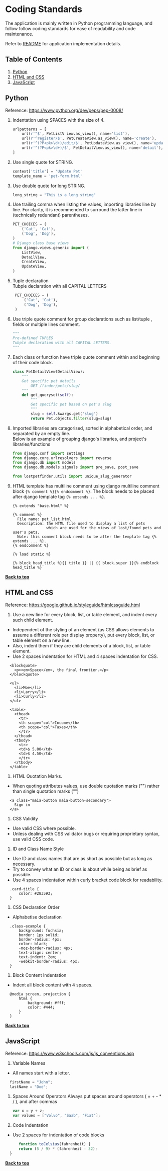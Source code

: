 # Coding Standards

<p>The application is mainly written in Python programming language, and follow
follow coding standards for ease of readability and code maintenance.</p>

Refer to [README](README.md) for application implementation details.

## Table of Contents
1. [Python](#python)
1. [HTML and CSS](#html-and-css)
1. [JavaScript](#javascript)

## Python

Reference: https://www.python.org/dev/peps/pep-0008/

1. Indentation using SPACES with the size of 4.
    ```python
    urlpatterns = [
        url(r'^$', PetListV iew.as_view(), name='list'),
        url(r'^register/$', PetCreateView.as_view(), name='create'),
        url(r'^(?P<pk>\d+)/edit/$', PetUpdateView.as_view(), name='update'),
        url(r'^(?P<pk>\d+)/$', PetDetailView.as_view(), name='detail'),
    ]
    ```

1. Use single quote for STRING.
    ```python
    context['title'] = 'Update Pet'
    template_name = 'pet-form.html'
    ```
1. Use double quote for long STRING.
    ```python
    long_string = "This is a long string"
    ```

1. Use trailing comma when listing the values, importing libraries line by line. For clarity, it is recommended to surround the latter line in (technically redundant) parentheses.
    ```python
    PET_CHOICES = (
        ('Cat', 'Cat'),
        ('Dog', 'Dog'),
    )
    # Django class base views
    from django.views.generic import (
        ListView,
        DetailView,
        CreateView,
        UpdateView,
    )
    ```
1. Tuple declaration<br/>
    Tubple declaration with all CAPITAL LETTERS
    ```python
     PET_CHOICES = (
         ('Cat', 'Cat'),
         ('Dog', 'Dog'),
     )
    ```
1. Use triple quote comment for group declarations such as list/tuple , fields or multiple lines comment.
    ```python
    """
    Pre-defined TUPLES
    Tubple declaration with all CAPITAL LETTERS.
    """
    ```

1. Each class or function have triple quote comment within and beginning of their code block.
    ```python
    class PetDetailView(DetailView):
        """
        Get specific pet details
            GET /finder/pets/slug/
        """
        def get_queryset(self):
            """
            Get specific pet based on pet's slug
            """
            slug = self.kwargs.get('slug')
            return Pet.objects.filter(slug=slug)    
    ```
1. Imported libraries are categorised, sorted in alphabetical order, and separated by an empty line.<br/>
    Below is an example of grouping django's libraries, and project's libraries/functions
    ```python
    from django.conf import settings
    from django.core.urlresolvers import reverse
    from django.db import models
    from django.db.models.signals import pre_save, post_save

    from lostpetfinder.utils import unique_slug_generator
    ```

1. HTML template has multiline comment using django multiline comment block
`{% comment %}{% endcomment %}`. The block needs to be placed after django template
tag `{% extends ... %}`.
    ```
    {% extends "base.html" %}

    {% comment %}
      File name: pet_list.html
      Description: the HTML file used to display a list of pets
                   which are used for the views of lost/found pets and user's pets.
      Note: this comment block needs to be after the template tag {% extends ... %}.
    {% endcomment %}

    {% load static %}

    {% block head_title %}{{ title }} || {{ block.super }}{% endblock head_title %}
    ```

**[Back to top](#table-of-contents)**    

## HTML and CSS

Reference: https://google.github.io/styleguide/htmlcssguide.html

1. Use a new line for every block, list, or table element, and indent every such child element.<br/>
  * Independent of the styling of an element (as CSS allows elements to assume a different role per display property), put every block, list, or table element on a new line.
  * Also, indent them if they are child elements of a block, list, or table element.
  * Use 2 spaces indentation for HTML and 4 spaces indentation for CSS.

  ```
    <blockquote>
      <p><em>Space</em>, the final frontier.</p>
    </blockquote>
  ```

  ```
    <ul>
      <li>Moe</li>
      <li>Larry</li>
      <li>Curly</li>
    </ul>
  ```

  ```
    <table>
      <thead>
        <tr>
        <th scope="col">Income</th>
        <th scope="col">Taxes</th>
        </tr>
      </thead>
      <tbody>
        <tr>
        <td>$ 5.00</td>
        <td>$ 4.50</td>
        </tr>
      </tbody>
    </table>
  ```

1. HTML Quotation Marks.
  * When quoting attributes values, use double quotation marks ("") rather than
  single quotation marks ("")
  ```
    <a class="maia-button maia-button-secondary">
      Sign in
    </a>
  ```

1. CSS Validity
  * Use valid CSS where possible.
  * Unless dealing with CSS validator bugs or requiring proprietary syntax, use valid CSS code.

1. ID and Class Name Style
  * Use ID and class names that are as short as possible but as long as necessary.
  * Try to convey what an ID or class is about while being as brief as possible.
  * Use 4 spaces indentation within curly bracket code block for readability.
  ```
    .card-title {
        color: #283593;
    }
  ```

1. CSS Declaration Order
  * Alphabetise declaration
  ```
    .class-example {
        background: fuchsia;
        border: 1px solid;
        border-radius: 4px;
        color: black;
        -moz-border-radius: 4px;
        text-align: center;
        text-indent: 2em;
        -webkit-border-radius: 4px;
    }
  ```

1. Block Content Indentation
  * Indent all block content with 4 spaces.

  ```
    @media screen, projection {
        html {
            background: #fff;
            color: #444;
        }
    }
  ```

**[Back to top](#table-of-contents)**

## JavaScript

Reference: https://www.w3schools.com/js/js_conventions.asp

1. 	Variable Names
  * All names start with a letter.

  ```javascript
    firstName = "John";
    lastName = "Doe";
  ```

1.	Spaces Around Operators
	Always put spaces around operators ( = + - * / ), and after commas
	```javascript
  	var x = y + z;
  	var values = ["Volvo", "Saab", "Fiat"];
	```

1.	Code Indentation
  * Use 2 spaces for indentation of code blocks

  ```javascript
        function toCelsius(fahrenheit) {
        return (5 / 9) * (fahrenheit - 32);
    }
  ```

**[Back to top](#table-of-contents)**
